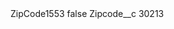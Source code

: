 <?xml version="1.0" encoding="UTF-8"?>
<CustomMetadata xmlns="http://soap.sforce.com/2006/04/metadata" xmlns:xsi="http://www.w3.org/2001/XMLSchema-instance" xmlns:xsd="http://www.w3.org/2001/XMLSchema">
    <label>ZipCode1553</label>
    <protected>false</protected>
    <values>
        <field>Zipcode__c</field>
        <value xsi:type="xsd:string">30213</value>
    </values>
</CustomMetadata>
